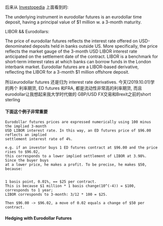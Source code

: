 后来从 [Investopedia](https://www.investopedia.com/articles/active-trading/012214/introduction-trading-eurodollar-futures.asp) 上面看到的: 

The underlying instrument in eurodollar futures is an eurodollar time deposit, having 
a principal value of $1 million w. a 3-month maturity.

LIBOR && Eurodollars:

The price of eurodollar futures reflects the interest rate offered on USD-denominated deposits
held in banks outside US. More specifically, the price reflects the market gauge of the 3-month
USD LIBOR interest rate anticipated on the settlement date of the contract. LIBOR is a benchmark
for short-term interest rates at which banks can borrow funds in the London interbank market.
Eurodollar futures are a LIBOR-based derivative, reflecting the LIBOR for a 3-month $1 million
offshore deposit.

所以eurodollar futures 还是归为 interest rate derivatives.
今天(2019.10.01)学的两个 利率期货, ED futures 和FRA, 都是流动性非常高的利率期货, 
而且 eurodollar让我想起来我大学时代做的 GBP/USD FX交易和Brexit之前的short sterling

#### 下面这个例子非常重要
```
Eurodollar futures prices are expressed numerically using 100 minus the implied 3-month
USD LIBOR interest rate. In this way, an ED futures price of $96.00 reflects an implied
settlement interest rate of 4%.

e.g. if an investor buys 1 ED futures contract at $96.00 and the price rises to $96.02,
this corresponds to a lower implied settlement of LIBOR at 3.98%. Since the buyer buys 
at a lower price, he makes a profit. To be precise, he makes $50, because: 


1 basis point, 0.01%, == $25 per contract. 
This is because $1 million * 1 basis change(10^(-4)) = $100, corresponds to 1 year;
LIBOR corresponds to 3-month: 3/12 * 100 = $25.

Then $96.00 -> $96.02, a move of 0.02 equals a change of $50 per contract.
```

#### Hedging with Eurodollar Futures




